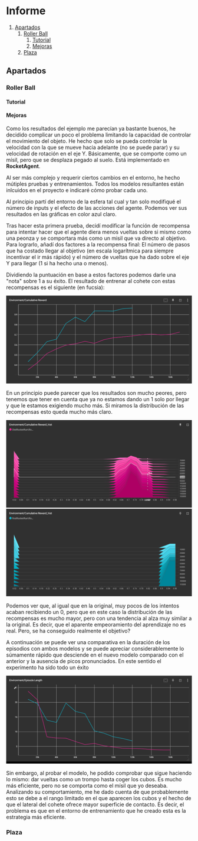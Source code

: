# Informe

1. [Apartados](#apartados)
    1. [Roller Ball](#roller-ball)
        1. [Tutorial](#tutorial)
        2. [Mejoras](#mejoras)
    2. [Plaza](#plaza)

## Apartados

### Roller Ball

#### Tutorial

#### Mejoras

Como los resultados del ejemplo me parecían ya bastante buenos, he decidido complicar un poco el problema limitando la capacidad de controlar el movimiento del objeto. He hecho que solo se pueda controlar la velocidad con la que se mueve hacia adelante (no se puede parar) y su velocidad de rotación en el eje Y. Básicamente, que se comporte como un mísil, pero que se desplaza pegado al suelo. Está implementado en **RocketAgent**.

Al ser más complejo y requerir ciertos cambios en el entorno, he hecho mútiples pruebas y entrenamientos. Todos los modelos resultantes están inlcuidos en el proyecto e indicaré cómo probar cada uno.

Al principio partí del entorno de la esfera tal cual y tan solo modifiqué el número de inputs y el efecto de las acciones del agente. Podemos ver sus resultados en las gráficas en color azul claro.

Tras hacer esta primera prueba, decidí modificar la función de recompensa para intentar hacer que el agente diera menos vueltas sobre si mismo como una peonza y se comportara más como un misil que va directo al objetivo. Para lograrlo, añadí dos factores a la recompensa final: El número de pasos que ha costado llegar al objetivo (en escala logarítmica para siempre incentivar el ir más rápido) y el número de vueltas que ha dado sobre el eje Y para llegar (1 si ha hecho una o menos).

Dividiendo la puntuación en base a estos factores podemos darle una "nota" sobre 1 a su éxito. El resultado de entrenar al cohete con estas recompensas es el siguiente (en fucsia): 

![Comparativa métricas](image.png)

En un principio puede parecer que los resultados son mucho peores, pero tenemos que tener en cuenta que ya no estamos dando un 1 solo por llegar y que le estamos exigiendo mucho más. Si miramos la distribución de las recompensas esto queda mucho más claro.

![Distribución Recompensa Rocket Dist](image-1.png)
![Distribución Recompensa Rocket](image-2.png)

Podemos ver que, al igual que en la original, muy pocos de los intentos acaban recibiendo un 0, pero que en este caso la distribución de las recompensas es mucho mayor, pero con una tendencia al alza muy similar a la original. Es decir, que el aparente empeoramiento del aprendizaje no es real. Pero, se ha conseguido realmente el objetivo?

A continuación se puede ver una comparativa en la duración de los episodios con ambos modelos y se puede apreciar considerablemente lo súmamente rápido que desciende en el nuevo modelo comparado con el anterior y la ausencia de picos pronunciados. En este sentido el experimento ha sido todo un éxito

![Duración Episodios Roket&RocketDist](image-3.png)

Sin embargo, al probar el modelo, he podido comprobar que sigue haciendo lo mismo: dar vueltas como un trompo hasta coger los cubos. Es mucho más eficiente, pero no se comporta como el mísil que yo deseaba. Analizando su comportamiento, me he dado cuenta de que probablemente esto se debe a el rango limitado en el que aparecen los cubos y el hecho de que el lateral del cohete ofrece mayor superficie de contacto. Es decir, el problema es que en el entorno de entrenamiento que he creado esta es la estrategia más eficiente.



### Plaza

